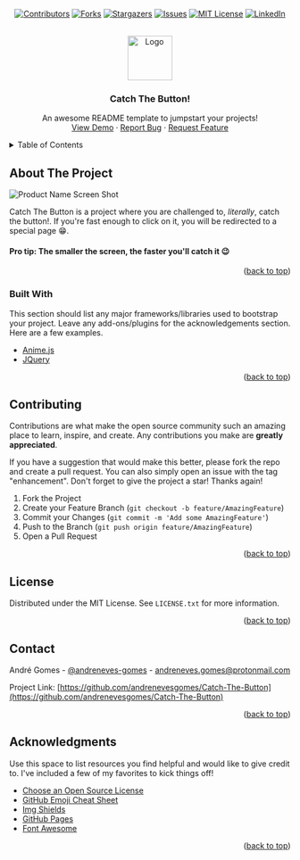 <div id="top" align="center">

<!-- PROJECT SHIELDS -->
<!--
*** I'm using markdown "reference style" links for readability.
*** Reference links are enclosed in brackets [ ] instead of parentheses ( ).
*** See the bottom of this document for the declaration of the reference variables
*** for contributors-url, forks-url, etc. This is an optional, concise syntax you may use.
*** https://www.markdownguide.org/basic-syntax/#reference-style-links
-->
[![Contributors][contributors-shield]][contributors-url]
[![Forks][forks-shield]][forks-url]
[![Stargazers][stars-shield]][stars-url]
[![Issues][issues-shield]][issues-url]
[![MIT License][license-shield]][license-url]
[![LinkedIn][linkedin-shield]][linkedin-url]
</div>


<!-- PROJECT LOGO -->
<br />
<div align="center">
  <a href="https://github.com/othneildrew/Best-README-Template">
    <img src="Assets/favicon.ico" alt="Logo" width="80" height="80">
  </a>

  <h3 align="center">Catch The Button!</h3>

  <p align="center">
    An awesome README template to jumpstart your projects!
    <br />
    <a href="https://github.com/andrenevesgomes/Catch-The-Button">View Demo</a>
    ·
    <a href="https://github.com/andrenevesgomes/Catch-The-Button/issues">Report Bug</a>
    ·
    <a href="https://github.com/andrenevesgomes/Catch-The-Button/issues">Request Feature</a>
  </p>
</div>



<!-- TABLE OF CONTENTS -->
<details>
  <summary>Table of Contents</summary>
  <ol>
    <li>
      <a href="#about-the-project">About The Project</a>
      <ul>
        <li><a href="#built-with">Built With</a></li>
      </ul>
    </li>
    <li><a href="#contributing">Contributing</a></li>
    <li><a href="#license">License</a></li>
    <li><a href="#contact">Contact</a></li>
    <li><a href="#acknowledgments">Acknowledgments</a></li>
  </ol>
</details>



<!-- ABOUT THE PROJECT -->
## About The Project
![Product Name Screen Shot](https://user-images.githubusercontent.com/48434290/143432715-9d63964d-80d4-48a3-b36f-0fc1b82fe8ce.gif)

Catch The Button is a project where you are challenged to, _literally_, catch the button!. 
If you're fast enough to click on it, you will be redirected to a special page 😁.

#### **Pro tip:** The smaller the screen, the faster you'll catch it 😉

<p align="right">(<a href="#top">back to top</a>)</p>



### Built With

This section should list any major frameworks/libraries used to bootstrap your project. Leave any add-ons/plugins for the acknowledgements section. Here are a few examples.

* [Anime.js](https://animejs.com/)
* [JQuery](https://jquery.com)

<p align="right">(<a href="#top">back to top</a>)</p>


<!-- CONTRIBUTING -->
## Contributing

Contributions are what make the open source community such an amazing place to learn, inspire, and create. Any contributions you make are **greatly appreciated**.

If you have a suggestion that would make this better, please fork the repo and create a pull request. You can also simply open an issue with the tag "enhancement".
Don't forget to give the project a star! Thanks again!

1. Fork the Project
2. Create your Feature Branch (`git checkout -b feature/AmazingFeature`)
3. Commit your Changes (`git commit -m 'Add some AmazingFeature'`)
4. Push to the Branch (`git push origin feature/AmazingFeature`)
5. Open a Pull Request

<p align="right">(<a href="#top">back to top</a>)</p>



<!-- LICENSE -->
## License

Distributed under the MIT License. See `LICENSE.txt` for more information.

<p align="right">(<a href="#top">back to top</a>)</p>



<!-- CONTACT -->
## Contact

André Gomes - [@andreneves-gomes](http://bit.ly/LinkedIn-Andre) - <a href="mailto:andreneves.gomes@protonmail.com?subject=Hi!👋">
  andreneves.gomes@protonmail.com
</a>

Project Link: [https://github.com/andrenevesgomes/Catch-The-Button](https://github.com/andrenevesgomes/Catch-The-Button)

<p align="right">(<a href="#top">back to top</a>)</p>



<!-- ACKNOWLEDGMENTS -->
## Acknowledgments

Use this space to list resources you find helpful and would like to give credit to. I've included a few of my favorites to kick things off!

* [Choose an Open Source License](https://choosealicense.com)
* [GitHub Emoji Cheat Sheet](https://listemoji.com/cheat-sheet)
* [Img Shields](https://shields.io)
* [GitHub Pages](https://pages.github.com)
* [Font Awesome](https://fontawesome.com)

<p align="right">(<a href="#top">back to top</a>)</p>



<!-- MARKDOWN LINKS & IMAGES -->
<!-- https://www.markdownguide.org/basic-syntax/#reference-style-links -->
[contributors-shield]: https://img.shields.io/github/contributors/andrenevesgomes/Catch-The-Button.svg?style=for-the-badge
[contributors-url]: https://github.com/andrenevesgomes/Catch-The-Button/graphs/contributors
[forks-shield]: https://img.shields.io/github/forks/andrenevesgomes/Catch-The-Button.svg?style=for-the-badge
[forks-url]: https://github.com/andrenevesgomes/Catch-The-Button/network/members
[stars-shield]: https://img.shields.io/github/stars/andrenevesgomes/Catch-The-Button.svg?style=for-the-badge
[stars-url]: https://github.com/andrenevesgomes/Catch-The-Button/stargazers
[issues-shield]: https://img.shields.io/github/issues/andrenevesgomes/Catch-The-Button.svg?style=for-the-badge
[issues-url]: https://github.com/andrenevesgomes/Catch-The-Button/issues
[license-shield]: https://img.shields.io/github/license/andrenevesgomes/Catch-The-Button.svg?style=for-the-badge
[license-url]: https://github.com/andrenevesgomes/Catch-The-Button/blob/master/LICENSE.txt
[linkedin-shield]: https://img.shields.io/badge/-LinkedIn-black.svg?style=for-the-badge&logo=linkedin&colorB=555
[linkedin-url]: https://linkedin.com/in/andreneves-gomes
[product-screenshot]: images/screenshot.png
